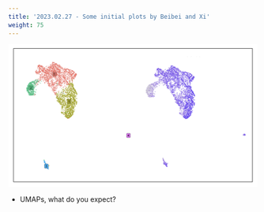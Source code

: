 ```yaml
---
title: '2023.02.27 - Some initial plots by Beibei and Xi'
weight: 75
---
```


![](/labpics/2023/20230227.png)

- UMAPs, what do you expect?